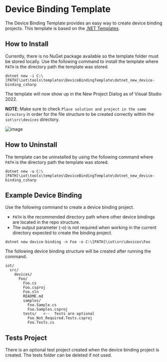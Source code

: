 ﻿# Device Binding Template

The Device Binding Template provides an easy way to create device binding projects.  This template is based on the [.NET Templates](https://github.com/dotnet/templating).

## How to Install

Currently, there is no NuGet package available so the template folder must be stored locally.  Use the following command to install the template where `PATH` is the directory path the template was stored.

```console
dotnet new -i C:\[PATH]\iot\tools\templates\DeviceBindingTemplate\dotnet_new_device-binding_csharp
```

The template will now show up in the New Project Dialog as of Visual Studio 2022.

**NOTE**: Make sure to check `Place solution and project in the same directory` in order for the file structure to be created correctly within the `iot\src\devices` directory.

![image](https://user-images.githubusercontent.com/2956825/178381234-0d705376-941f-4999-90d3-6886e7f8c7c1.png)

## How to Uninstall

The template can be uninstalled by using the following command where `PATH` is the directory path the template was stored.

```console
dotnet new -u C:\[PATH]\iot\tools\templates\DeviceBindingTemplate\dotnet_new_device-binding_csharp
```

## Example Device Binding

Use the following command to create a device binding project.

* `PATH` is the recommended directory path where other device bindings are located in the repo structure.
* The output parameter (-o) is not required when working in the current directory expected to create the binding project.
  
```console
dotnet new device-binding -n Foo -o C:\[PATH]\iot\src\devices\Foo
```

The following device binding structure will be created after running the command.

```text
iot/
  src/
    devices/
      Foo/
        Foo.cs
        Foo.csproj        
        Foo.sln
        README.md
        samples/
          Foo.Sample.cs
          Foo.Samples.csproj
        tests/   <--  Tests are optional
          Foo_Not_Required.Tests.csproj
          Foo.Tests.cs
```

## Tests Project

There is an optional test project created when the device binding project is created.  The tests folder can be deleted if not used.
